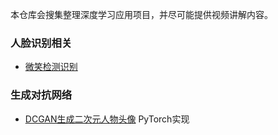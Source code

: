 本仓库会搜集整理深度学习应用项目，并尽可能提供视频讲解内容。

### 人脸识别相关

- [微笑检测识别](https://github.com/Einstellung/DeepLearningApplication/tree/master/Smile_Detection)

### 生成对抗网络

- [DCGAN生成二次元人物头像](https://github.com/Einstellung/DeepLearningApplication/tree/master/DCGAN_ACG) PyTorch实现
